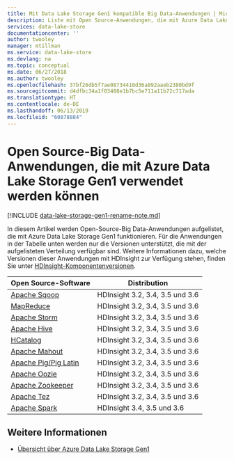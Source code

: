 ```yaml
---
title: Mit Data Lake Storage Gen1 kompatible Big Data-Anwendungen | Microsoft-Dokumentation
description: Liste mit Open Source-Anwendungen, die mit Azure Data Lake Storage Gen1 (ehemals Azure Data Lake Store) verwendet werden können
services: data-lake-store
documentationcenter: ''
author: twooley
manager: mtillman
ms.service: data-lake-store
ms.devlang: na
ms.topic: conceptual
ms.date: 06/27/2018
ms.author: twooley
ms.openlocfilehash: 37bf26db5f7ae08734410d36a892aaeb2380bd9f
ms.sourcegitcommit: d4dfbc34a1f03488e1b7bc5e711a11b72c717ada
ms.translationtype: HT
ms.contentlocale: de-DE
ms.lasthandoff: 06/13/2019
ms.locfileid: "60878884"
---
```

# <a name="open-source-big-data-applications-that-work-with-azure-data-lake-storage-gen1"></a>Open Source-Big Data-Anwendungen, die mit Azure Data Lake Storage Gen1 verwendet werden können

[!INCLUDE [data-lake-storage-gen1-rename-note.md](../../includes/data-lake-storage-gen1-rename-note.md)]

In diesem Artikel werden Open-Source-Big Data-Anwendungen aufgelistet, die mit Azure Data Lake Storage Gen1 funktionieren. Für die Anwendungen in der Tabelle unten werden nur die Versionen unterstützt, die mit der aufgelisteten Verteilung verfügbar sind. Weitere Informationen dazu, welche Versionen dieser Anwendungen mit HDInsight zur Verfügung stehen, finden Sie unter [HDInsight-Komponentenversionen](../hdinsight/hdinsight-component-versioning.md).

| Open Source-Software | Distribution |
| --- | --- |
| [Apache Sqoop](https://sqoop.apache.org/) |HDInsight 3.2, 3.4, 3.5 und 3.6 |
| [MapReduce](https://hadoop.apache.org/docs/r1.0.4/mapred_tutorial.html) |HDInsight 3.2, 3.4, 3.5 und 3.6 |
| [Apache Storm](https://storm.apache.org/) |HDInsight 3.2, 3.4, 3.5 und 3.6 |
| [Apache Hive](https://hive.apache.org/) |HDInsight 3.2, 3.4, 3.5 und 3.6 |
| [HCatalog](https://cwiki.apache.org/confluence/display/Hive/HCatalog) |HDInsight 3.2, 3.4, 3.5 und 3.6 |
| [Apache Mahout](https://mahout.apache.org/) |HDInsight 3.2, 3.4, 3.5 und 3.6 |
| [Apache Pig/Pig Latin](https://pig.apache.org/) |HDInsight 3.2, 3.4, 3.5 und 3.6 |
| [Apache Oozie](https://oozie.apache.org/) |HDInsight 3.2, 3.4, 3.5 und 3.6 |
| [Apache Zookeeper](https://zookeeper.apache.org/) |HDInsight 3.2, 3.4, 3.5 und 3.6 |
| [Apache Tez](https://tez.apache.org/) |HDInsight 3.2, 3.4, 3.5 und 3.6 |
| [Apache Spark](https://spark.apache.org/) |HDInsight 3.4, 3.5 und 3.6 |


## <a name="see-also"></a>Weitere Informationen
* [Übersicht über Azure Data Lake Storage Gen1](data-lake-store-overview.md)


